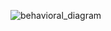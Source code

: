 ![behavioral_diagram](https://user-images.githubusercontent.com/57836094/132335914-a905bbf4-d03c-4f81-8e5a-172037439eb3.jpg)




